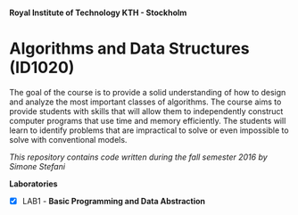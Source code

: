 #### Royal Institute of Technology KTH - Stockholm
# Algorithms and Data Structures (ID1020)
The goal of the course is to provide a solid understanding of how to design and analyze the most important classes of algorithms. The course aims to provide students with skills that will allow them to independently construct computer programs that use time and memory efficiently. The students will learn to identify problems that are impractical to solve or even impossible to solve with conventional models.

_This repository contains code written during the fall semester 2016 by Simone Stefani_

__Laboratories__
- [x] LAB1 - **Basic Programming and Data Abstraction**
